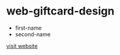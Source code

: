 # web-giftcard-design
<ul>
<li>first-name</li>
<li>second-name</li>
</ul>
<a href="https://web-giftcard-design.netlify.com/">visit website</a>
